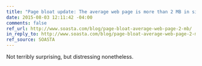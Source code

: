 ```yaml
---
title: "Page bloat update: The average web page is more than 2 MB in size"
date: 2015-08-03 12:11:42 -04:00
comments: false
ref_url: http://www.soasta.com/blog/page-bloat-average-web-page-2-mb/
in_reply_to: http://www.soasta.com/blog/page-bloat-average-web-page-2-mb/
ref_source: SOASTA
---
```


Not terribly surprising, but distressing nonetheless.